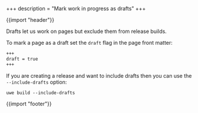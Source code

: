 +++
description = "Mark work in progress as drafts"
+++

{{import "header"}}

Drafts let us work on pages but exclude them from release builds.

To mark a page as a draft set the `draft` flag in the page front matter:

```markdown
+++
draft = true
+++
```

If you are creating a release and want to include drafts then you can use the `--include-drafts` option:

```text
uwe build --include-drafts
```

{{import "footer"}}

